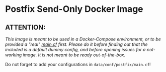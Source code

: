 # Postfix Send-Only Docker Image


## ATTENTION:
_This image is meant to be used in a Docker-Compose environment, or to be provided a "real" [main.cf](data/conf/postfix/main.cf) first.
Please do it before finding out that the included is a default dummy config, and before opening issues for a not-working image.
It is not meant to be ready out-of-the-box._

Do not forget to add your configurations in `data/conf/postfix/main.cf`!
